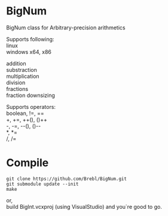 # BigNum
BigNum class for Arbitrary-precision arithmetics  
  
Supports following:  
linux  
windows x64, x86  
  
addition  
substraction  
multiplication  
division  
fractions  
fraction downsizing  
  
Supports operators:  
boolean, !=, ==  
+, +=, ++(), ()++  
-, -=, --(), ()--  
*, *=  
/, /=  
  
# Compile  
`git clone https://github.com/Brebl/BigNum.git`  
`git submodule update --init`  
`make`  
  
or,    
build BigInt.vcxproj (using VisualStudio) and you`re good to go.  
